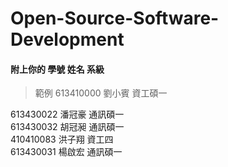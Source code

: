 # Open-Source-Software-Development
#### 附上你的 學號 姓名 系級
> 範例 613410000 劉小賓 資工碩一  
  
613430022 潘冠豪 通訊碩一  
613430032 胡冠昶 通訊碩一  
410410083 洪子翔 資工四  
613430031	楊啟宏 通訊碩一  
